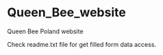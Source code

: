 # Queen_Bee_website
Queen Bee Poland website

Check readme.txt file for get filled form data access.

